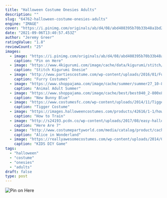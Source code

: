 ```yaml
---
title: "Halloween Costume Onesies Adults"
description: ""
slug: "64762-halloween-costume-onesies-adults"
engine: "IMAGE"
cover: "https://i.pinimg.com/originals/ab/d4/08/abd408395b70b33b48a1bd251ecb2b52.jpg"
date: "2021-09-06T13:40:57.453Z"
author: "Jeremy Greer"
ratingValue: "1.8"
reviewCount: "25"
images:
  - image: "https://i.pinimg.com/originals/ab/d4/08/abd408395b70b33b48a1bd251ecb2b52.jpg"
    caption: "Pin on Here"
  - image: "https://www.4kigurumi.com/image/cache/data/kigurumi/stitch/Animal-Adult-Onesie-Stitch-Kigurumi-Pajamas-600x900.jpg"
    caption: "Stitch Kigurumi Onesie"
  - image: "http://www.partiescostume.com/wp-content/uploads/2016/01/Furry-Fox-Costume.jpg"
    caption: "Furry Costumes"
  - image: "https://www.shoppajama.com/image/cache/summer/summer27_10-800x800.jpg"
    caption: "Animal Adult Summer"
  - image: "https://www.shoppajama.com/image/cache/best/best040_2-800x800.jpg"
    caption: "New Bunny Blue"
  - image: "https://www.costumesfc.com/wp-content/uploads/2014/11/Tigger-Costumes.jpg"
    caption: "Tigger Costume"
  - image: "https://images.halloweencostumes.com/products/42616/1-1/how-to-train-your-dragon-toothless-adult-kigurumi.jpg"
    caption: "How to Train"
  - image: "http://s24193.pcdn.co/wp-content/uploads/2017/08/easy-halloween-costumes-entity-1320x720.jpg"
    caption: "Here Are 7"
  - image: "http://www.costumepartyworld.com/media/catalog/product/cache/36/image/650x/040ec09b1e35df139433887a97daa66f/h/l/hlw-wig-queenofhearts-2_1.jpg"
    caption: "Alice in Wonderland"
  - image: "https://reallyawesomecostumes.com/wp-content/uploads/2014/07/game-boy.jpg"
    caption: "KIDS DIY Game"
tags:
  - "halloween"
  - "costume"
  - "onesies"
  - "adults"
draft: false
type: post
---
```



![Pin on Here](https://i.pinimg.com/originals/ab/d4/08/abd408395b70b33b48a1bd251ecb2b52.jpg "Pin on Here")


<!--inArticleAds-->

<!--galleryOne-->


<!--inArticleAds-->

<!--galleryTwo-->


<!--galleryThree-->

